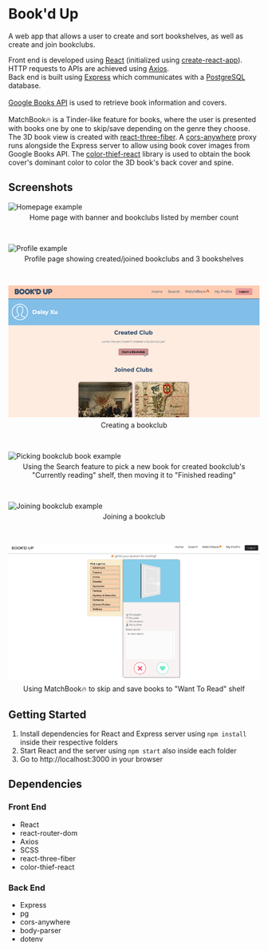 # Book'd Up
A web app that allows a user to create and sort bookshelves, as well as create and join bookclubs.

Front end is developed using [React](https://github.com/facebook/react) (initialized using [create-react-app](https://github.com/facebook/create-react-app)). HTTP requests to APIs are achieved using [Axios](https://github.com/axios/axios).
<br>
Back end is built using [Express](https://github.com/expressjs/express) which communicates with a [PostgreSQL](https://www.postgresql.org/) database.
<br><br>
[Google Books API](https://developers.google.com/books) is used to retrieve book information and covers.
<br><br>
MatchBook🔥 is a Tinder-like feature for books, where the user is presented with books one by one to skip/save depending on the genre they choose. The 3D book view is created with [react-three-fiber](https://github.com/pmndrs/react-three-fiber). A [cors-anywhere](https://github.com/Rob--W/cors-anywhere) proxy runs alongside the Express server to allow using book cover images from Google Books API. The [color-thief-react](https://github.com/jonyw4/color-thief-react) library is used to obtain the book cover's dominant color to color the 3D book's back cover and spine.

## Screenshots
![Homepage example](https://raw.githubusercontent.com/saadsidd/bookd-up/main/docs/homepage.gif)
<p align="center" style="margin-top: -10px">Home page with banner and bookclubs listed by member count</p>

<br>

![Profile example](https://raw.githubusercontent.com/saadsidd/bookd-up/main/docs/profile.gif)
<p align="center" style="margin-top: -10px">Profile page showing created/joined bookclubs and 3 bookshelves</p>

<br>

![Creating bookclub example](https://raw.githubusercontent.com/saadsidd/bookd-up/main/docs/creating-bookclub.gif)
<p align="center" style="margin-top: -10px">Creating a bookclub</p>

<br>

![Picking bookclub book example](https://raw.githubusercontent.com/saadsidd/bookd-up/main/docs/picking-bookclub-book.gif)
<p align="center" style="margin-top: -10px">Using the Search feature to pick a new book for created bookclub's "Currently reading" shelf, then moving it to "Finished reading"</p>

<br>

![Joining bookclub example](https://raw.githubusercontent.com/saadsidd/bookd-up/main/docs/joining-bookclub.gif)
<p align="center" style="margin-top: -10px">Joining a bookclub</p>

<br>

![MatchBook example](https://raw.githubusercontent.com/saadsidd/bookd-up/main/docs/matchbook.gif)
<p align="center" style="margin-top: -10px">Using MatchBook🔥 to skip and save books to "Want To Read" shelf</p>

## Getting Started
1. Install dependencies for React and Express server using `npm install` inside their respective folders
2. Start React and the server using `npm start` also inside each folder
3. Go to http://localhost:3000 in your browser

## Dependencies
### Front End
- React
- react-router-dom
- Axios
- SCSS
- react-three-fiber
- color-thief-react

### Back End
- Express
- pg
- cors-anywhere
- body-parser
- dotenv
